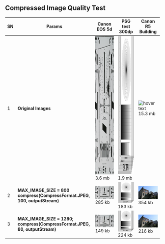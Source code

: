 ## Compressed Image Quality Test

| SN | Params | Canon EOS 5d | PSG test 300dp | Canon R5 Building |
| --- | --- | --- | --- | --- |
| 1 | <b>Original Images </b>| <img src="/Image-Quality-Test/assets/canon_eos5d.jpeg" height="450" title="hover text"> <br/> 3.6 mb | <img src="/Image-Quality-Test/assets/psgtest300.png" height="450" title="hover text"> <br/> 1.9 mb | <img src="/Image-Quality-Test/assets/canon-r5-buidling.jpg" height="450" title="hover text"> <br/> 15.3 mb |
| 2 | <b>MAX_IMAGE_SIZE = 800 <br/> compress(CompressFormat.JPEG, 100, outputStream) </b>| <img src="/Image-Quality-Test/assets/800-100-canon.jpg" width="350" title="hover text"> <br/> 285 kb | <img src="/Image-Quality-Test/assets/800-100-psg300dp.jpg" width="350" title="hover text"> <br/> 183 kb | <img src="/Image-Quality-Test/assets/800-100-canonr5.jpg" width="350" title="hover text"> <br/> 354 kb |
| 3 | <b>MAX_IMAGE_SIZE = 1280; <br/> compress(CompressFormat.JPEG, 80, outputStream) </b>| <img src="/Image-Quality-Test/assets/1280-80-canon.jpg" width="350" title="hover text"> <br/> 149 kb | <img src="/Image-Quality-Test/assets/1280-80-psg300dp.jpg" width="350" title="hover text"> <br/> 224 kb | <img src="/Image-Quality-Test/assets/1280-80-canonr5.jpg" width="350" title="hover text"> <br/> 216 kb |



